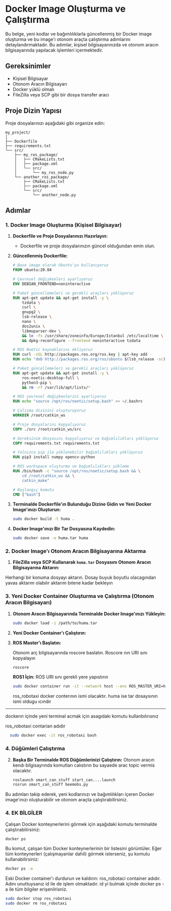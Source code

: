 # Docker Image Oluşturma ve Çalıştırma

Bu belge, yeni kodlar ve bağımlılıklarla güncellenmiş bir Docker image oluşturma ve bu image'ı otonom araçta çalıştırma adımlarını detaylandırmaktadır. Bu adımlar, kişisel bilgisayarınızda ve otonom aracın bilgisayarında yapılacak işlemleri içermektedir.

## Gereksinimler

- Kişisel Bilgisayar
- Otonom Aracın Bilgisayarı
- Docker yüklü olmalı
- FileZilla veya SCP gibi bir dosya transfer aracı

## Proje Dizin Yapısı

Proje dosyalarınızı aşağıdaki gibi organize edin:

```plaintext
my_project/
│
├── Dockerfile
├── requirements.txt
└── src/
    ├── my_ros_package/
    │   ├── CMakeLists.txt
    │   ├── package.xml
    │   └── src/
    │       └── my_ros_node.py
    └── another_ros_package/
        ├── CMakeLists.txt
        ├── package.xml
        └── src/
            └── another_node.py
```

## Adımlar

### 1. Docker Image Oluşturma (Kişisel Bilgisayar)

1. **Dockerfile ve Proje Dosyalarınızı Hazırlayın:**
    - Dockerfile ve proje dosyalarınızın güncel olduğundan emin olun.
  
2. **Güncellenmiş Dockerfile:**

    ```Dockerfile
    # Base image olarak Ubuntu'yu kullanıyoruz
    FROM ubuntu:20.04

    # Çevresel değişkenleri ayarlıyoruz
    ENV DEBIAN_FRONTEND=noninteractive

    # Paket güncellemeleri ve gerekli araçları yüklüyoruz
    RUN apt-get update && apt-get install -y \
        tzdata \
        curl \
        gnupg2 \
        lsb-release \
        nano \
        dos2unix \
        libmuparser-dev \
        && ln -fs /usr/share/zoneinfo/Europe/Istanbul /etc/localtime \
        && dpkg-reconfigure --frontend noninteractive tzdata

    # ROS Noetic kaynaklarını ekliyoruz
    RUN curl -sSL http://packages.ros.org/ros.key | apt-key add -
    RUN echo "deb http://packages.ros.org/ros/ubuntu $(lsb_release -sc) main" > /etc/apt/sources.list.d/ros-latest.list

    # Paket güncellemeleri ve gerekli araçları yüklüyoruz
    RUN apt-get update && apt-get install -y \
        ros-noetic-desktop-full \
        python3-pip \
        && rm -rf /var/lib/apt/lists/*

    # ROS çevresel değişkenlerini ayarlıyoruz
    RUN echo "source /opt/ros/noetic/setup.bash" >> ~/.bashrc

    # Çalışma dizinini oluşturuyoruz
    WORKDIR /root/catkin_ws

    # Proje dosyalarını kopyalıyoruz
    COPY ./src /root/catkin_ws/src

    # Gereksinim dosyasını kopyalıyoruz ve bağımlılıkları yüklüyoruz
    COPY requirements.txt requirements.txt

    # Yalnızca pip ile yüklenebilir bağımlılıkları yüklüyoruz
    RUN pip3 install numpy opencv-python

    # ROS workspace oluşturma ve bağımlılıkları yükleme
    RUN /bin/bash -c "source /opt/ros/noetic/setup.bash && \
        cd /root/catkin_ws && \
        catkin_make"

    # Başlangıç komutu
    CMD ["bash"]
    ```

3. **Terminalde Dockerfile'ın Bulunduğu Dizine Gidin ve Yeni Docker Image'ınızı Oluşturun:**

    ```bash
    sudo docker build -t huma .
    ```

4. **Docker Image'ınızı Bir Tar Dosyasına Kaydedin:**

    ```bash
    sudo docker save -o huma.tar huma
    ```

### 2. Docker Image'ı Otonom Aracın Bilgisayarına Aktarma

1. **FileZilla veya SCP Kullanarak `huma.tar` Dosyasını Otonom Aracın Bilgisayarına Aktarın:**

Herhangi bir konuma dosyayı aktarın. Dosay buyuk boyutlu olacagından yavas aktarım olabılır aktarım bıtene kadar bekleyın
### 3. Yeni Docker Container Oluşturma ve Çalıştırma (Otonom Aracın Bilgisayarı)

1. **Otonom Aracın Bilgisayarında Terminalde Docker Image'ınızı Yükleyin:**

    ```bash
    sudo docker load -i /path/to/huma.tar
    ```


3. **Yeni Docker Container'ı Çalıştırın:**
1. **ROS Master'ı Başlatın:**

    Otonom arç bilgisayarında roscore baslatın. Roscore nın URI sını kopyalayın
    ```bash
    roscore
    ```


    **ROS1 İçin:** ROS URI sını gerekli yere yapıstırın
    ```bash
    sudo docker container run -it --network host --env ROS_MASTER_URI=http://192.168.10.100:11311 --name ros_robotaxi huma
    ```
    ros_robotaxi docker conterının ismi olacaktır. huma ise tar dosaysının ismi oldugu ıcındır
  --------------- 
  dockerın içinde yeni terminal acmak için asagıdakı komutu kullanbılırısnız 

  ros_robotaxi contarian adıdır 
  ```bash
    sudo docker exec -it ros_robotaxi bash
  ```
    
### 4. Düğümleri Çalıştırma


2. **Başka Bir Terminalde ROS Düğümlerinizi Çalıştırın:**
Otonom aracın kendı bilgisayrında komutları calıstırın bu sayaede arac topic vermis olacaktır.

    ```bash
    roslaunch smart_can_stuff start_can....launch
    rosrun smart_can_stuff beemobs.py
    ```

Bu adımları takip ederek, yeni kodlarınızı ve bağımlılıkları içeren Docker image'ınızı oluşturabilir ve otonom araçta çalıştırabilirsiniz.


### 4. EK BİLGİLER

Çalışan Docker konteynerlerini görmek için aşağıdaki komutu terminalde çalıştırabilirsiniz:

```bash
docker ps
```
Bu komut, çalışan tüm Docker konteynerlerinin bir listesini görüntüler. Eğer tüm konteynerleri (çalışmayanlar dahil) görmek isterseniz, şu komutu kullanabilirsiniz:

```bash
docker ps -a
```

Eski Docker container'ı durdurun ve kaldırın:
ros_robotaci container adıdır. Adını unuttuysanız id ile de işlem olmaktadır. id yi bulmak içinde docker ps -a ile tüm bilgiler erişenilrisniz.
```bash
sudo docker stop ros_robotaxi
sudo docker rm ros_robotaxi
```


